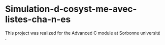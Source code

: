 # Simulation-d-cosyst-me-avec-listes-cha-n-es
This project was realized for the Advanced C module at Sorbonne université .
